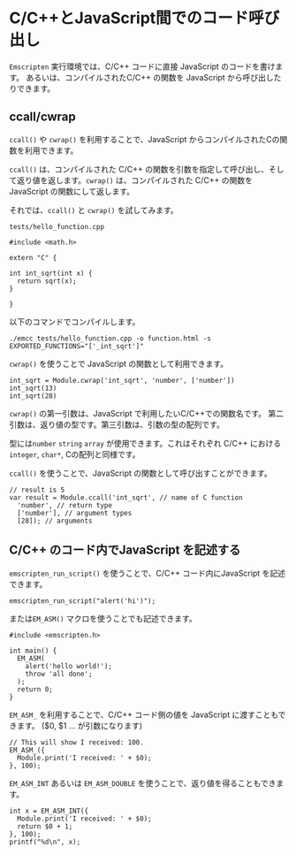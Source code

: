# C/C++とJavaScript間でのコード呼び出し

`Emscripten` 実行環境では、C/C++ コードに直接 JavaScript のコードを書けます。
あるいは、コンパイルされたC/C++ の関数を JavaScript から呼び出したりできます。

## ccall/cwrap
`ccall()` や `cwrap()` を利用することで、JavaScript からコンパイルされたCの関数を利用できます。

`ccall()` は、コンパイルされた C/C++ の関数を引数を指定して呼び出し、そして返り値を返します。`cwrap()` は、コンパイルされた C/C++ の関数を JavaScript の関数にして返します。

それでは、`ccall()` と `cwrap()` を試してみます。

`tests/hello_function.cpp`
```
#include <math.h>

extern "C" {

int int_sqrt(int x) {
  return sqrt(x);
}

}
```

以下のコマンドでコンパイルします。
```
./emcc tests/hello_function.cpp -o function.html -s EXPORTED_FUNCTIONS="['_int_sqrt']"
```

`cwrap()` を使うことで JavaScript の関数として利用できます。

```
int_sqrt = Module.cwrap('int_sqrt', 'number', ['number'])
int_sqrt(13)
int_sqrt(28)
```

`cwrap()` の第一引数は、JavaScript で利用したいC/C++での関数名です。
第二引数は、返り値の型です。第三引数は、引数の型の配列です。

型には`number` `string` `array` が使用できます。これはそれぞれ C/C++ における `integer`, `char*`, Cの配列と同様です。


`ccall()` を使うことで、JavaScript の関数として呼び出すことができます。

```
// result is 5
var result = Module.ccall('int_sqrt', // name of C function
  'number', // return type
  ['number'], // argument types
  [28]); // arguments

```

<!--
var em_module = require('./api_example.js');

em_module._sayHi(); // direct calling works

To call the method directly, you will need to use the full name as it appears in the generated code. This will be the same as the original C function, but with a leading _.
-->



## C/C++ のコード内でJavaScript を記述する
`emscripten_run_script()` を使うことで、C/C++ コード内にJavaScript を記述できます。

```
emscripten_run_script("alert('hi')");
```

または`EM_ASM()` マクロを使うことでも記述できます。
```
#include <emscripten.h>

int main() {
  EM_ASM(
    alert('hello world!');
    throw 'all done';
  );
  return 0;
}
```


`EM_ASM_` を利用することで、C/C++ コード側の値を JavaScript に渡すこともできます。
($0, $1 ... が引数になります)
```
// This will show I received: 100.
EM_ASM_({
  Module.print('I received: ' + $0);
}, 100);
```
`EM_ASM_INT` あるいは `EM_ASM_DOUBLE` を使うことで、返り値を得ることもできます。

```
int x = EM_ASM_INT({
  Module.print('I received: ' + $0);
  return $0 + 1;
}, 100);
printf("%d\n", x);
```

